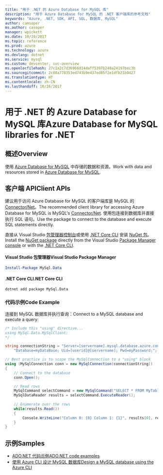 ```yaml
---
title: "用于 .NET 的 Azure Database for MySQL 库"
description: "用于 Azure Database for MySQL 的 .NET 客户端库的参考文档"
keywords: "Azure, .NET, SDK, API, SQL, 数据库, MySQL"
author: camsoper
ms.author: casoper
manager: wpickett
ms.date: 10/19/2017
ms.topic: reference
ms.prod: azure
ms.technology: azure
ms.devlang: dotnet
ms.service: mysql
ms.custom: devcenter, svc-overview
ms.openlocfilehash: 27c1a2c7d36966d14daff5397b248a24197bec3b
ms.sourcegitcommit: 2c08a778353ed743b9e437ed85f2e1dfb21b9427
ms.translationtype: HT
ms.contentlocale: zh-CN
ms.lasthandoff: 10/26/2017
---
```

# <a name="azure-database-for-mysql-libraries-for-net"></a><span data-ttu-id="7a3d0-104">用于 .NET 的 Azure Database for MySQL 库</span><span class="sxs-lookup"><span data-stu-id="7a3d0-104">Azure Database for MySQL libraries for .NET</span></span>

## <a name="overview"></a><span data-ttu-id="7a3d0-105">概述</span><span class="sxs-lookup"><span data-stu-id="7a3d0-105">Overview</span></span>

<span data-ttu-id="7a3d0-106">使用 [Azure Database for MySQL](/azure/mysql/overview) 中存储的数据和资源。</span><span class="sxs-lookup"><span data-stu-id="7a3d0-106">Work with data and resources stored in [Azure Database for MySQL](/azure/mysql/overview).</span></span>

## <a name="client-apis"></a><span data-ttu-id="7a3d0-107">客户端 API</span><span class="sxs-lookup"><span data-stu-id="7a3d0-107">Client APIs</span></span>

<span data-ttu-id="7a3d0-108">建议用于访问 Azure Database for MySQL 的客户端库是 MySQL 的 [Connector/Net](https://dev.mysql.com/doc/connector-net/en)。</span><span class="sxs-lookup"><span data-stu-id="7a3d0-108">The recommended client library for accessing Azure Database for MySQL is MySQL's [Connector/Net](https://dev.mysql.com/doc/connector-net/en).</span></span> <span data-ttu-id="7a3d0-109">使用包连接到数据库并直接执行 SQL 语句。</span><span class="sxs-lookup"><span data-stu-id="7a3d0-109">Use the package to connect to the database and execute SQL statements directly.</span></span> 

<span data-ttu-id="7a3d0-110">直接从 Visual Studio [包管理器控制台][PackageManager]或使用 [.NET Core CLI][DotNetCLI] 安装 [NuGet 包](https://www.nuget.org/packages/MySql.Data)。</span><span class="sxs-lookup"><span data-stu-id="7a3d0-110">Install the [NuGet package](https://www.nuget.org/packages/MySql.Data) directly from the Visual Studio [Package Manager console][PackageManager] or with the [.NET Core CLI][DotNetCLI].</span></span>

#### <a name="visual-studio-package-manager"></a><span data-ttu-id="7a3d0-111">Visual Studio 包管理器</span><span class="sxs-lookup"><span data-stu-id="7a3d0-111">Visual Studio Package Manager</span></span>

```powershell
Install-Package MySql.Data
```

#### <a name="net-core-cli"></a><span data-ttu-id="7a3d0-112">.NET Core CLI</span><span class="sxs-lookup"><span data-stu-id="7a3d0-112">.NET Core CLI</span></span>

```bash
dotnet add package MySql.Data
```

### <a name="code-example"></a><span data-ttu-id="7a3d0-113">代码示例</span><span class="sxs-lookup"><span data-stu-id="7a3d0-113">Code Example</span></span>

<span data-ttu-id="7a3d0-114">连接到 MySQL 数据库并执行查询：</span><span class="sxs-lookup"><span data-stu-id="7a3d0-114">Connect to a MySQL database and execute a query:</span></span>

```csharp
/* Include this "using" directive...
using MySql.Data.MySqlClient;
*/

string connectionString = "Server=[servername].mysql.database.azure.com; " +
    "Database=myDataBase; Uid=[userid]@[servername]; Pwd=myPassword;";

// Best practice is to scope the MySqlConnection to a "using" block
using (MySqlConnection conn = new MySqlConnection(connectionString))
{
    // Connect to the database
    conn.Open();

    // Read rows
    MySqlCommand selectCommand = new MySqlCommand("SELECT * FROM MyTable", conn);
    MySqlDataReader results = selectCommand.ExecuteReader();
    
    // Enumerate over the rows
    while(results.Read())
    {
        Console.WriteLine("Column 0: {0} Column 1: {1}", results[0], results[1]);
    }
}
```

## <a name="samples"></a><span data-ttu-id="7a3d0-115">示例</span><span class="sxs-lookup"><span data-stu-id="7a3d0-115">Samples</span></span>

- [<span data-ttu-id="7a3d0-116">ADO.NET 代码示例</span><span class="sxs-lookup"><span data-stu-id="7a3d0-116">ADO.NET code examples</span></span>](/dotnet/framework/data/adonet/ado-net-code-examples)
- [<span data-ttu-id="7a3d0-117">使用 Azure CLI 设计 MySQL 数据库</span><span class="sxs-lookup"><span data-stu-id="7a3d0-117">Design a MySQL database using the Azure CLI</span></span>](https://docs.microsoft.com/azure/mysql/tutorial-design-database-using-cli) 

[PackageManager]: https://docs.microsoft.com/nuget/tools/package-manager-console
[DotNetCLI]: https://docs.microsoft.com/dotnet/core/tools/dotnet-add-package
